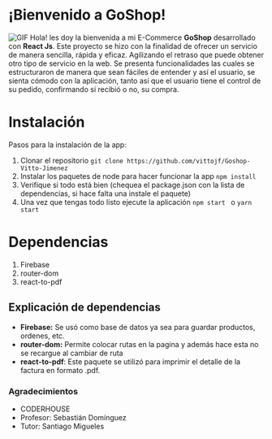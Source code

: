 # ¡Bienvenido a GoShop!
![GIF](https://github.com/vittojf/Goshop-Vitto-Jimenez/blob/main/appTuto.gif?raw=true)
Hola! les doy la bienvenida a mi E-Commerce **GoShop** desarrollado con **React Js**.  Este proyecto se hizo con la finalidad de ofrecer un servicio de manera sencilla, rápida y eficaz. Agilizando el retraso que puede obtener otro tipo de servicio en la web.  Se presenta funcionalidades las cuales se estructuraron de manera que sean fáciles de entender y así el usuario, se sienta cómodo con la aplicación, tanto así que el usuario tiene el control de su pedido, confirmando si recibió o no, su compra. 

# Instalación
Pasos para la instalación de la app:

 1. Clonar el repositorio `git clone https://github.com/vittojf/Goshop-Vitto-Jimenez`
 2. Instalar los paquetes de node para hacer funcionar la app `npm install`
 3. Verifique si todo está bien (chequea el package.json con la lista de dependencias, si hace falta una instale el paquete)
 4. Una vez que tengas todo listo ejecute la aplicación `npm start ` o `yarn start`


# Dependencias 

 1. Firebase
 2. router-dom
 3. react-to-pdf

## Explicación de dependencias

 

 - **Firebase:** Se usó como base de datos ya sea para guardar productos, ordenes, etc. 
 - **router-dom:** Permite colocar rutas en la pagina y además hace esta no se recargue al cambiar de ruta
 - **react-to-pdf**: Este paquete se utilizó para imprimir el detalle de la factura en formato .pdf. 

### Agradecimientos

 - CODERHOUSE
 - Profesor: Sebastián Domínguez 
 - Tutor: Santiago Migueles 
